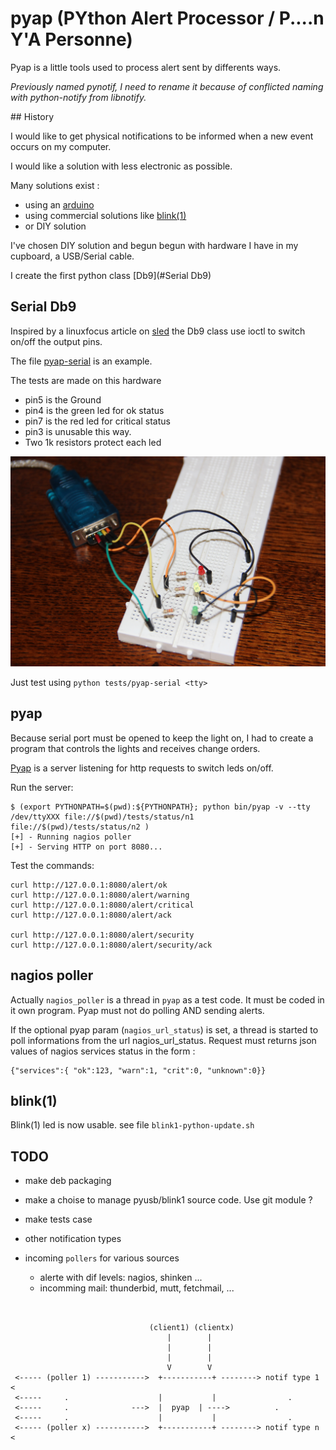 # pyap (PYthon Alert Processor  / P....n Y'A Personne)

Pyap is a little tools used to process alert sent by differents ways.

_Previously named pynotif, I need to rename it because of conflicted
naming with python-notify from libnotify._

## History

I would like to get physical notifications to be informed when a new event
occurs on my computer.

I would like a solution with less electronic as possible.


Many solutions exist :

- using an [arduino](https://www.arduino.cc/en/Main/arduinoBoardNano)
- using commercial solutions like [blink(1)](http://blink1.thingm.com/)
- or DIY solution

I've chosen DIY solution and begun begun with hardware I have in my cupboard,
a USB/Serial cable.

I create the first python class [Db9](#Serial Db9)

## Serial Db9

Inspired by a linuxfocus article on [sled](http://linuxfocus.org/English/January2001/article186.shtml)
the Db9 class use ioctl to switch on/off the output pins.

The file [pyap-serial](tests/pyap-serial) is an example.


The tests are made on this hardware

- pin5 is the Ground
- pin4 is the green led for ok status
- pin7 is the red led for critical status
- pin3 is unusable this way.
- Two 1k resistors protect each led


![Db9 test hardware](images/pyserialnotify_hw_test.png)



Just test using `python tests/pyap-serial <tty>`

## pyap

Because serial port must be opened to keep the light on, I had to create a
program that controls the lights and receives change orders.

[Pyap](pyap) is a server listening for http requests to switch leds on/off.

Run the server:
```
$ (export PYTHONPATH=$(pwd):${PYTHONPATH}; python bin/pyap -v --tty /dev/ttyXXX file://$(pwd)/tests/status/n1 file://$(pwd)/tests/status/n2 )
[+] - Running nagios poller
[+] - Serving HTTP on port 8080...
```

Test the commands:

```
curl http://127.0.0.1:8080/alert/ok
curl http://127.0.0.1:8080/alert/warning
curl http://127.0.0.1:8080/alert/critical
curl http://127.0.0.1:8080/alert/ack

curl http://127.0.0.1:8080/alert/security
curl http://127.0.0.1:8080/alert/security/ack
```


## nagios poller

Actually `nagios_poller` is a thread in `pyap` as a test code. It must be coded
in it own program. Pyap must not do polling AND sending alerts.

If the optional pyap param (`nagios_url_status`) is set, a thread is started to
poll informations from the url nagios_url_status. Request must returns json values
of nagios services status in the form :
```
{"services":{ "ok":123, "warn":1, "crit":0, "unknown":0}}
```

## blink(1)

Blink(1) led is now usable. see file `blink1-python-update.sh`

## TODO

- make deb packaging
- make a choise to manage pyusb/blink1 source code. Use git module ?
- make tests case
- other notification types
- incoming `pollers` for various sources

  - alerte with dif levels: nagios, shinken ...
  - incomming mail: thunderbid, mutt, fetchmail,  ...



```


                               (client1) (clientx)
                                   |        |
                                   |        |
                                   |        |
                                   V        V
 <----- (poller 1) ----------->  +-----------+ --------> notif type 1 <
 <-----     .                    |           |                .
 <-----     .              --->  |  pyap  | ---->          .
 <-----     .                    |           |                .
 <----- (poller x) ----------->  +-----------+ --------> notif type n <


```
